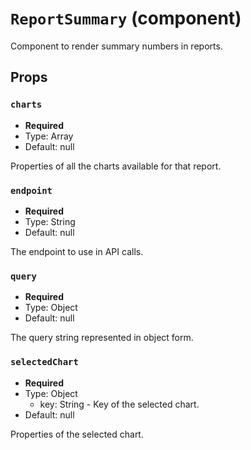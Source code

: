 `ReportSummary` (component)
===========================

Component to render summary numbers in reports.

Props
-----

### `charts`

- **Required**
- Type: Array
- Default: null

Properties of all the charts available for that report.

### `endpoint`

- **Required**
- Type: String
- Default: null

The endpoint to use in API calls.

### `query`

- **Required**
- Type: Object
- Default: null

The query string represented in object form.

### `selectedChart`

- **Required**
- Type: Object
  - key: String - Key of the selected chart.
- Default: null

Properties of the selected chart.

